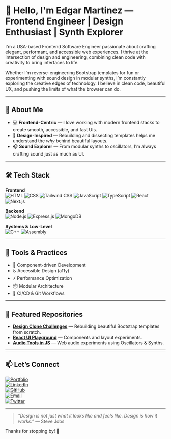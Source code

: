 # 👋 Hello, I'm Edgar Martinez — Frontend Engineer | Design Enthusiast | Synth Explorer

I'm a USA-based Frontend Software Engineer passionate about crafting elegant, performant, and accessible web experiences. I thrive at the intersection of design and engineering, combining clean code with creativity to bring interfaces to life.

Whether I’m reverse-engineering Bootstrap templates for fun or experimenting with sound design in modular synths, I’m constantly exploring the creative edges of technology. I believe in clean code, beautiful UX, and pushing the limits of what the browser can do.

---

## 🎯 About Me

- 💻 **Frontend-Centric** — I love working with modern frontend stacks to create smooth, accessible, and fast UIs.
- 🎨 **Design-Inspired** — Rebuilding and dissecting templates helps me understand the *why* behind beautiful layouts.
- 🎧 **Sound Explorer** — From modular synths to oscillators, I’m always crafting sound just as much as UI.

---

## 🛠️ Tech Stack

**Frontend**  
![HTML](https://img.shields.io/badge/HTML5-E34F26?style=for-the-badge&logo=html5&logoColor=white)
![CSS](https://img.shields.io/badge/CSS3-1572B6?style=for-the-badge&logo=css3&logoColor=white)
![Tailwind CSS](https://img.shields.io/badge/Tailwind%20CSS-38B2AC?style=for-the-badge&logo=tailwind-css&logoColor=white)
![JavaScript](https://img.shields.io/badge/JavaScript-F7DF1E?style=for-the-badge&logo=javascript&logoColor=black)
![TypeScript](https://img.shields.io/badge/TypeScript-3178C6?style=for-the-badge&logo=typescript&logoColor=white)
![React](https://img.shields.io/badge/React-61DAFB?style=for-the-badge&logo=react&logoColor=black)
![Next.js](https://img.shields.io/badge/Next.js-000000?style=for-the-badge&logo=next.js&logoColor=white)

**Backend**  
![Node.js](https://img.shields.io/badge/Node.js-339933?style=for-the-badge&logo=node.js&logoColor=white)
![Express.js](https://img.shields.io/badge/Express.js-000000?style=for-the-badge&logo=express&logoColor=white)
![MongoDB](https://img.shields.io/badge/MongoDB-47A248?style=for-the-badge&logo=mongodb&logoColor=white)

**Systems & Low-Level**  
![C++](https://img.shields.io/badge/C++-00599C?style=for-the-badge&logo=c%2B%2B&logoColor=white)
![Assembly](https://img.shields.io/badge/Assembly-555555?style=for-the-badge&logo=assemblyscript&logoColor=white)

---

## 🔧 Tools & Practices

- 🧪 Component-driven Development
- ♿ Accessible Design (a11y)
- ⚡ Performance Optimization
- 📦 Modular Architecture
- 🔁 CI/CD & Git Workflows

---

## 📁 Featured Repositories

- **[Design Clone Challenges](#)** — Rebuilding beautiful Bootstrap templates from scratch.
- **[React UI Playground](#)** — Components and layout experiments.
- **[Audio Tools in JS](#)** — Web audio experiments using Oscillators & Synths.

---

## 📫 Let’s Connect

[![Portfolio](https://img.shields.io/badge/Portfolio-255E63?style=for-the-badge&logo=About.me&logoColor=white)](https://portafolio-25.vercel.app/)  
[![LinkedIn](https://img.shields.io/badge/LinkedIn-0077B5?style=for-the-badge&logo=linkedin&logoColor=white)](https://www.linkedin.com/in/edgar-ivan-martinez-santiago-a76016230/)  
[![GitHub](https://img.shields.io/badge/GitHub-181717?style=for-the-badge&logo=github&logoColor=white)](https://github.com/EdgarMartinez26)  
[![Email](https://img.shields.io/badge/Email-D14836?style=for-the-badge&logo=gmail&logoColor=white)](mailto:edgarivan702@gmail.com)  
[![Twitter](https://img.shields.io/badge/Twitter-1DA1F2?style=for-the-badge&logo=twitter&logoColor=white)](https://twitter.com/yourhandle)

---

> *“Design is not just what it looks like and feels like. Design is how it works.”* — Steve Jobs

Thanks for stopping by! 🌟
